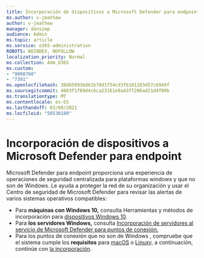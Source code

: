 ```yaml
---
title: Incorporación de dispositivos a Microsoft Defender para endpoint
ms.author: v-jmathew
author: v-jmathew
manager: dansimp
audience: Admin
ms.topic: article
ms.service: o365-administration
ROBOTS: NOINDEX, NOFOLLOW
localization_priority: Normal
ms.collection: Adm_O365
ms.custom:
- "9000760"
- "7391"
ms.openlocfilehash: 38d650936d61b78d1f54cd3f6101283d57c6949f
ms.sourcegitcommit: 4883f1f89d4c6ca23161e9a43ff206ad21d4f09b
ms.translationtype: MT
ms.contentlocale: es-ES
ms.lasthandoff: 03/08/2021
ms.locfileid: "50530180"
---
```

# <a name="onboard-devices-to-microsoft-defender-for-endpoint"></a>Incorporación de dispositivos a Microsoft Defender para endpoint

Microsoft Defender para endpoint proporciona una experiencia de operaciones de seguridad centralizada para plataformas windows y que no son de Windows. Le ayuda a proteger la red de su organización y usar el Centro de seguridad de Microsoft Defender para revisar las alertas de varios sistemas operativos compatibles:

- Para **máquinas con Windows 10,** consulta Herramientas y métodos de incorporación para [dispositivos Windows 10](https://go.microsoft.com/fwlink/?linkid=2143460).
- Para **los servidores Windows,** consulta [Incorporación de servidores al servicio de Microsoft Defender para puntos de conexión.](https://go.microsoft.com/fwlink/?linkid=2143627)
- Para los puntos de conexión que no son de Windows , compruebe que el sistema cumple los **requisitos** para [macOS](https://go.microsoft.com/fwlink/?linkid=2143461) o [Linux](https://go.microsoft.com/fwlink/?linkid=2143462)y, a continuación, continúe con [la incorporación](https://go.microsoft.com/fwlink/?linkid=2143628).
